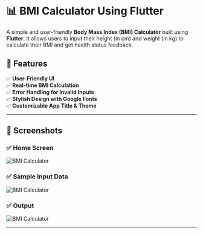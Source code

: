 # 📊 BMI Calculator Using Flutter
A simple and user-friendly **Body Mass Index (BMI) Calculator** built using **Flutter**. It allows users to input their height (in cm) and weight (in kg) to calculate their BMI and get health status feedback.

## 🎯 Features
✅ **User-Friendly UI**  
✅ **Real-time BMI Calculation**  
✅ **Error Handling for Invalid Inputs**  
✅ **Stylish Design with Google Fonts**  
✅ **Customizable App Title & Theme**  

---

## 📸 Screenshots  
### ✅ **Home Screen**
![BMI Calculator]()

### ✅ **Sample Input Data**
![BMI Calculator](https://via.placeholder.com/800x400?text=Screenshot+of+App)

### ✅ **Output**
![BMI Calculator](https://via.placeholder.com/800x400?text=Screenshot+of+App)

---

